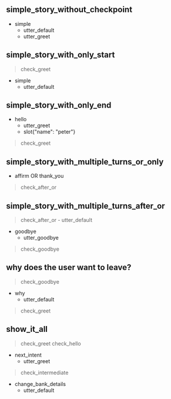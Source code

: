 ## simple_story_without_checkpoint
* simple                       <!-- user utterance in _intent[entities] format -->
    - utter_default
    - utter_greet

## simple_story_with_only_start
> check_greet                   <!-- checkpoints at the start define entry points -->
* simple
    - utter_default

## simple_story_with_only_end
* hello
    - utter_greet
    - slot{"name": "peter"}
> check_greet                   <!-- checkpoint defining the end of this turn -->

## simple_story_with_multiple_turns_or_only
* affirm OR thank_you
> check_after_or

## simple_story_with_multiple_turns_after_or
> check_after_or
    - utter_default
* goodbye
    - utter_goodbye
> check_goodbye        

## why does the user want to leave?
> check_goodbye
* why
    - utter_default
> check_greet

## show_it_all
> check_greet
> check_hello                   <!-- allows multiple entry points -->
* next_intent
    - utter_greet              <!-- actions taken by the bot -->
> check_intermediate            <!-- allows intermediate checkpoints -->
* change_bank_details
    - utter_default            <!-- allows to end without checkpoints -->

